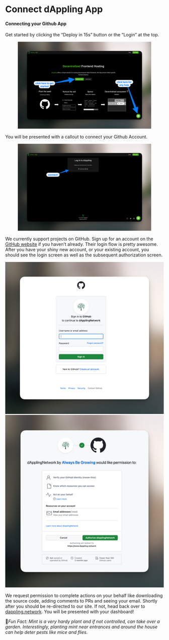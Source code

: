 # Connect dAppling App

#### Connecting your Github App

Get started by clicking the “Deploy in 15s” button or the “Login” at the top.

<figure><img src="../../.gitbook/assets/image (2).png" alt=""><figcaption></figcaption></figure>

You will be presented with a callout to connect your Github Account.

<figure><img src="../../.gitbook/assets/image (3).png" alt=""><figcaption></figcaption></figure>

We currently support projects on GitHub. Sign up for an account on the [GitHub website](https://github.com/) if you haven’t already. Their login flow is pretty awesome. After you have your shiny new account, or your existing account, you should see the login screen as well as the subsequent authorization screen.

![](<../../.gitbook/assets/image (4).png>)                              ![](<../../.gitbook/assets/image (5).png>)

We request permission to complete actions on your behalf like downloading the source code, adding comments to PRs and seeing your email. Shortly after you should be re-directed to our site. If not, head back over to [dappling.network](http://dappling.network). You will be presented with your dashboard!



:cactus:_Fun Fact: Mint is a very hardy plant and if not controlled, can take over a garden. Interestingly, planting mint near entrances and around the house can help deter pests like mice and flies._
